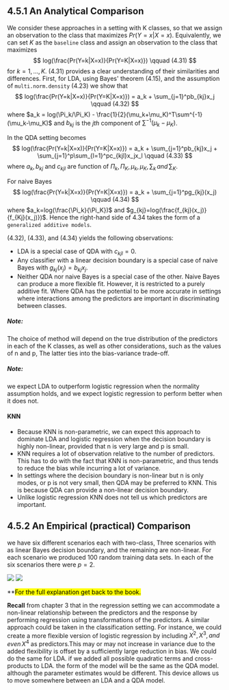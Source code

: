 ## 4.5.1 An Analytical Comparison
We consider these approaches in a setting with K classes, so that we assign an observation to the class that maximizes $Pr(Y=x|X=x)$. Equivalently, we can set $K$ as the `baseline` class and assign an observation to the class that maximizes
$$
	log(\frac{Pr(Y=k|X=x)}{Pr(Y=K|X=x)}) \qquad (4.31)
$$
for $k=1,...,K$. (4.31) provides a clear understanding of their similarities and differences.
First, for LDA, using Bayes' theorem (4.15), and the assumption of `multi.norm.density` (4.23) we show that 
$$
	log(\frac{Pr(Y=k|X=x)}{Pr(Y=K|X=x)}) = a_k + \sum_{j=1}^pb_{kj}x_j \qquad (4.32)
$$
where $a_k = log(\Pi_k/\Pi_K) - \frac{1}{2}(\mu_k+\mu_K)^T\sum^{-1}(\mu_k-\mu_K)$ and $b_{kj}$ is the $jth$ component of $\sum^{-1}(\mu_k-\mu_K)$. 

In the QDA setting becomes 
$$
	log(\frac{Pr(Y=k|X=x)}{Pr(Y=K|X=x)}) = a_k + \sum_{j=1}^pb_{kj}x_j + \sum_{j=1}^p\sum_{l=1}^pc_{kjl}x_jx_l \qquad (4.33)
$$
where $a_k,b_{kj}$ and $c_{kjl}$ are function of $\Pi_k,\Pi_K,\mu_k,\mu_K,\sum_k\,and\,\sum_K$.

For naive Bayes
$$
log(\frac{Pr(Y=k|X=x)}{Pr(Y=K|X=x)}) = a_k + \sum_{j=1}^pg_{kj}(x_j) \qquad (4.34)
$$
where $a_k=log(\frac{\Pi_k}{\Pi_K})$ and $g_{kj}=log(\frac{f_{kj}(x_j)}{f_{Kj}(x_j)})$. Hence the right-hand side of 4.34 takes the form of a `generalized additive models`.

(4.32), (4.33), and (4.34) yields the following observations:
- LDA is a special case of QDA with $c_{kjl}=0$.
- Any classifier with a linear decision boundary is a special case of naive Bayes with $g_{kj}(x_j)=b_{kj}x_j$.
- Neither QDA nor naive Bayes is a special case of the other. Naive Bayes can produce a more flexible fit. However, it is restricted to a purely additive fit. Where QDA has the potential to be more accurate in settings where interactions among the predictors are important in discriminating between classes.
##### Note:
The choice of method will depend on the true distribution of the predictors in each of the K classes, as well as other considerations, such as the values of n and p, The latter ties into the bias-variance trade-off.
##### Note:
we expect LDA to outperform logistic regression when the normality assumption holds, and we expect logistic regression to perform better when it does not.

#### KNN
- Because KNN is non-parametric, we can expect this approach to dominate LDA and logistic regression when the decision boundary is highly non-linear, provided that n is very large and p is small.
- KNN requires a lot of observation relative to the number of predictors. This has to do with the fact that KNN is non-parametric, and thus tends to reduce the bias while incurring a lot of variance.
- In settings where the decision boundary is non-linear but n is only modes, or p is not very small, then QDA may be preferred to KNN. This is because QDA can provide a non-linear decision boundary.
- Unlike logistic regression KNN does not tell us which predictors are important.
## 4.5.2 An Empirical (practical) Comparison
we have six different scenarios each with two-class,  Three scenarios with as linear Bayes decision boundary, and the remaining are non-linear. For each scenario we produced 100 random training data sets. In each of the six scenarios there were $p=2$.

![](https://i.imgur.com/9HS38ol.png)
![](https://i.imgur.com/qJdh4M5.png)

**<mark>For the full explanation get back to the book.</mark>

**Recall** from chapter 3 that in the regression setting we can accommodate a non-linear relationship between the predictors and the response by performing regression using transformations of the predictors. A similar approach could be taken in the classification setting. For instance, we could create a more flexible version of logistic regression by including $X^2, X^3,\,and\,even\,X^4$ as  predictors.This may or may not increase in variance due to the added flexibility is offset by a sufficiently large reduction in bias. We could do the same for LDA. if we added all possible quadratic terms and cross-products to LDA. the form of the model will be the same as the QDA model. although the parameter estimates would be different. This device allows us to move somewhere between an LDA and a QDA model.
